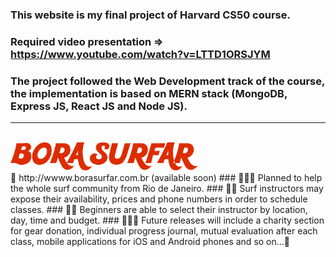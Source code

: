 ### This website is my final project of Harvard CS50 course. 

### Required video presentation => <a>https://www.youtube.com/watch?v=LTTD1ORSJYM</a> 

### The project followed the Web Development track of the course, the implementation is based on MERN stack (MongoDB, Express JS, React JS and Node JS). 

___
<br>
<img src="./website/src/assets/images/logo.svg" width='300'><br>
🌊 <a>http://wwww.borasurfar.com.br</a> (available soon) 
### 🏄🏻‍♀️ Planned to help the whole surf community from Rio de Janeiro.
### 🏄🏽 Surf instructors may expose their availability, prices and phone numbers in order to schedule classes.
### 🏄‍♂️ Beginners are able to select their instructor by location, day, time and budget.
### 🏄🏿‍♀️ Future releases will include a charity section for gear donation, individual progress journal, mutual evaluation after each class, mobile applications for iOS and Android phones and so on...🤙

